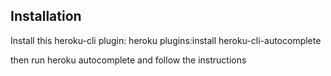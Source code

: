 ## Installation

Install this heroku-cli plugin:
    heroku plugins:install heroku-cli-autocomplete

then run 
    heroku autocomplete
and follow the instructions
